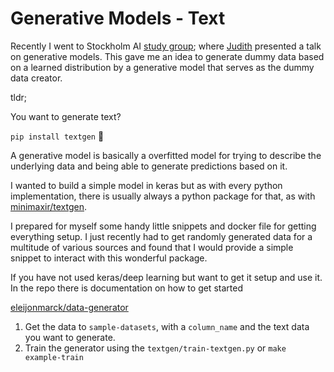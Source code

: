 # Generative Models - Text



Recently I went to Stockholm AI [study group](https://www.eventbrite.co.uk/e/study-group-13-speech-recognition-and-deep-generative-models-tickets-56243370435?fbclid=IwAR1o_9Aa4FtsgPubMDR43c5yjjmbwJ_OotGKl2_6wgNtDBiTRuivSKIgty0); where [Judith](http://www.csc.kth.se/~butepage/)  presented a talk on generative models. This gave me an idea to generate dummy data based on a learned distribution by a generative model that serves as the dummy data creator.

 tldr;

You want to generate text? 

```pip install textgen``` :rocket:

A generative model is basically a overfitted model for trying to describe the underlying data and being able to generate predictions based on it.

I wanted to build a simple model in keras but as with every python implementation, there is usually always a python package for that, as with [minimaxir/textgen](https://github.com/minimaxir/textgenrnn). 

I prepared for myself some handy little snippets and docker file for getting everything setup. I just recently had to get randomly generated data for a multitude of various sources and found that I would provide a simple snippet to interact with this wonderful package. 

If you have not used keras/deep learning but want to get it setup and use it. In the repo there is documentation on how to get started 

[eleijonmarck/data-generator](https://github.com/eleijonmarck/data-generator) 

1. Get the data to `sample-datasets`, with a `column_name` and the text data you want to generate.
2. Train the generator using the `textgen/train-textgen.py` or `make example-train`